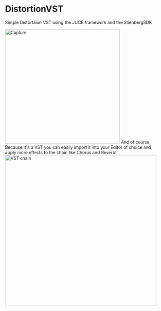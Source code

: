 # DistortionVST
 Simple Distortaion VST using the JUCE framework and the StienbergSDK
 
<img width="377" alt="Capture" src="https://user-images.githubusercontent.com/38998582/145701453-17c89ccd-0599-44c7-aa5f-6dca9388b8b0.PNG">
And of course, Because it's a VST you can easily import it into your Editor of choice and apply more effects to the chain like Chorus and Reverb!

<img width="497" alt="VST chain" src="https://github.com/JasonThomasII/DistortionVST/assets/38998582/61f62550-107b-43cf-8ded-b599a8200b02">

